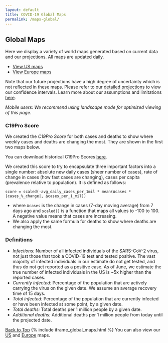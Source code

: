 ```yaml
---
layout: default
title: COVID-19 Global Maps
permalink: /maps-global/
---
```


## Global Maps
Here we display a variety of world maps generated based on current data and our projections. All maps are updated daily.

* [View US maps](/maps)
* [View Europe maps](/maps-europe)

Note that our future projections have a high degree of uncertainty which is not reflected in these maps. Please refer to our [detailed projections](/#view-projections) to view our confidence intervals. Learn more about our assumptions and limitations [here](/about/#assumptions).

*Mobile users: We recommend using landscape mode for optimized viewing of this page.*

### C19Pro Score

We created the *C19Pro Score* for both cases and deaths to show where weekly cases and deaths are changing the most. They are shown in the first two maps below.

You can download historical C19Pro Scores [here](https://github.com/youyanggu/covid19_projections/tree/master/c19pro_score).

We created this score to try to encapsulate three important factors into a single number: absolute new daily cases (sheer number of cases), rate of change in cases (how fast cases are changing), cases per capita (prevalence relative to population). It is defined as follows:

```score = scaled(-avg_daily_cases_per_1mil * mean(Δcases * |cases_%_change|, Δcases_per_1_mil))```

- where `Δcases` is the change in cases (7-day moving average) from 7 days ago and `scaled()` is a function that maps all values to -100 to 100. A negative value means that cases are increasing.
- We also apply the same formula for deaths to show where deaths are changing the most.

### Definitions
- *Infections:* Number of all infected individuals of the SARS-CoV-2 virus, not just those that took a COVID-19 test and tested positive. The vast majority of infected individuals in our estimate do not get tested, and thus do not get reported as a positive case. As of June, we estimate the true number of infected individuals in the US is ~5x higher than the reported cases.
- *Currently infected:* Percentage of the population that are actively carrying the virus on the given date. We assume an average recovery time of 15 days.
- *Total infected:* Percentage of the population that are currently infected or have been infected at some point, by a given date.
- *Total deaths:* Total deaths per 1 million people by a given date.
- *Additional deaths:* Additional deaths per 1 million people from today until the projected date.

[Back to Top](#top)
{% include iframe_global_maps.html %}
You can also view our [US](/maps) and [Europe](/maps-europe) maps.
